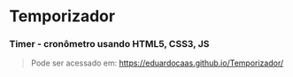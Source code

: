 # Temporizador

### Timer - cronômetro usando HTML5, CSS3, JS

> Pode ser acessado em: https://eduardocaas.github.io/Temporizador/
